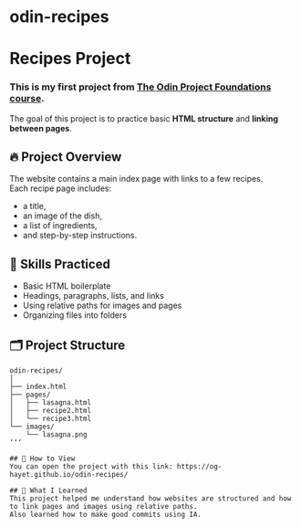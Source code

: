 # odin-recipes
# Recipes Project

### This is my first project from [The Odin Project Foundations course](https://www.theodinproject.com/lessons/foundations-recipes).  
The goal of this project is to practice basic **HTML structure** and **linking between pages**.

## 🔥 Project Overview
The website contains a main index page with links to a few recipes.  
Each recipe page includes:
- a title,
- an image of the dish,
- a list of ingredients,
- and step-by-step instructions.

## 🧠 Skills Practiced
- Basic HTML boilerplate
- Headings, paragraphs, lists, and links
- Using relative paths for images and pages
- Organizing files into folders

## 🗂️ Project Structure
```
odin-recipes/ 
│  
├── index.html  
├── pages/  
│   ├── lasagna.html  
│   ├── recipe2.html  
│   └── recipe3.html  
└── images/  
    └── lasagna.png  
‘‘‘

## 🚀 How to View
You can open the project with this link: https://og-hayet.github.io/odin-recipes/

## 💭 What I Learned
This project helped me understand how websites are structured and how to link pages and images using relative paths.  
Also learned how to make good commits using IA.